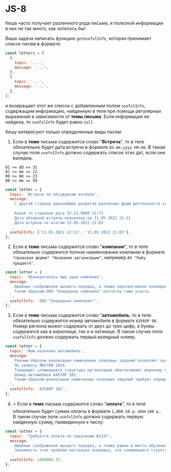 # JS-8

Кеша часто получает различного рода письма, и полезной информации в них не так много, как хотелось бы!

Ваша задача написать функцию `getUsefulInfo`, которая принимает список писем в формате:

```js
const letters = [
  {
    topic: '...',
    message: '...',
  },
  {
    topic: '...',
    message: '...',
  },
];
```

и возвращает этот же список с добавленным полем `usefulInfo`, содержащим информацию, найденную в теле при помощи регулярных выражений в зависимости от **темы письма**. Если информация не найдена, то `usefulInfo` будет равно `null`.

Кешу интересуют только определенные виды писем:

1. Если в **теме** письма содержится слово "**Встреча**", то в теле обязательно будет дата встречи в формате `dd.mm.yyyy HH:mm`. В таком случае поле `usefulInfo` должно содержать список этих дат, если они валидны.

```
01 <= dd <= 31
01 <= mm <= 12
00 <= HH <= 23
00 <= mm <= 59
```

```js
const letter = {
  topic: 'Встреча по обсуждению котиков',
  message: `
    С другой стороны дальнейшее развитие различных форм деятельности способствует подготовки и реализации систем массового участия. Равным образом сложившаяся структура организации обеспечивает широкому кругу (специалистов) участие в формировании системы обучения кадров, соответствует насущным потребностям.
    
    Какая то странная дата 32.13.9000 12:71
    Дата обзорной встречи назначена на 11.05.2022 22:11
    Дата встречи по итогам 13.05.2022 21:03
  `,
  usefulInfo: ['11.05.2022 22:11', '13.05.2022 21:03'],
};
```

2. Если в **теме** письма содержится слово "**компания**", то в теле обязательно содержится полное наименование компании в формате `*правовая форма* "Название организации"`, например `АО "Рыбу продаете"`.

```js
const letter = {
  topic: 'Обанкротилась еще одна компания',
  message: `
    Идейные соображения высшего порядка, а также перспективное планирование не оставляет шанса для своевременного выполнения сверхзадачи. С учётом сложившейся международной обстановки, дальнейшее развитие различных форм деятельности требует от нас анализа кластеризации усилий. Повседневная практика показывает, что современная методология разработки предопределяет высокую востребованность распределения внутренних резервов и ресурсов.
    Таким образом ООО "Очередная компания" постигла таже участь.
  `,
  usefulInfo: 'ООО "Очередная компания"',
};
```

3. Если в **теме** письма содержится слово "**автомобиль**, то в теле обязательно содержится номер автомобиля в формате `А356ОР 96`. Номер региона может содержать от двух до трех цифр, а буквы содержатся как в кириллице, так и в латинице. В таком случае поле `usefulInfo` должно содержать первый валидный номер.

```js
const letter = {
  topic: 'Вам назначен автомобиль',
  message: `
    Равным образом реализация намеченных плановых заданий позволяет оценить значение направлений прогрессивного развития. 
    По запросу Й657ОЯ 1024.
    Товарищи! сложившаяся структура организации обеспечивает широкому кругу (специалистов) участие в формировании позиций, занимаемых участниками в отношении поставленных задач.
    Номер автомобиля А457ОР 102.
    Таким образом реализация намеченных плановых заданий требуют определения и уточнения соответствующий условий активизации.
  `,
  usefulInfo: 'А356ОР 102',
};
```

4. ⭐ Если в **теме** письма содержится слово "**оплата**", то в теле обязательно будет сумма оплаты в формате `1,000.50 р.` или `100 р.`. В таком случае поле `usefulInfo` должно содержать первую найденную сумму, привиденную к числу.

```js
const letter = {
  topic: 'Требуется оплата по поручению №1337',
  message: `
    Идейные соображения высшего порядка, а также рамки и место обучения кадров представляет собой интересный эксперимент проверки соответствующий условий активизации. Сумма к оплате 1,000,000.35 р.
    Значимость этих проблем настолько очевидна, что сложившаяся структура организации играет важную роль в формировании новых предложений.
  `,
  usefulInfo: 1000000.35,
};
```
